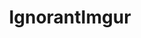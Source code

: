 ---
title: IgnorantImgur
crosslinks:
- MassdropBot
- livven
- youtubefactsbot
- tmsbmeta
- all
- assholedesign
- redditisfun
- dankmemes
- crimgur
- WackyTicTacs
- pics
- HighQualityGifs
- TwoXChromosomes
- ComedyCemetery
- ComedyNecrophilia
- AdviceAnimals
- knives
- SubredditDrama
- ImgurTroll
- funny
---